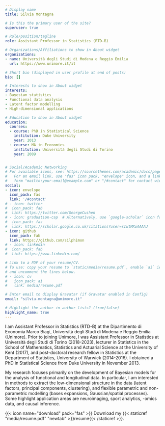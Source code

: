 ```yaml
---
# Display name
title: Silvia Montagna

# Is this the primary user of the site?
superuser: true

# Role/position/tagline
role: Assistant Professor in Statistics (RTD-B)

# Organizations/Affiliations to show in About widget
organizations:
- name: Università degli Studi di Modena e Reggio Emilia
  url: https://www.unimore.it/it

# Short bio (displayed in user profile at end of posts)
bio: []

# Interests to show in About widget
interests:
- Bayesian statistics
- Functional data analysis
- Latent factor modelling
- High-dimensional applications

# Education to show in About widget
education:
  courses:
  - course: PhD in Statistical Science
    institution: Duke University
    year: 2013
  - course: MA in Economics
    institution: Università degli Studi di Torino
    year: 2009


# Social/Academic Networking
# For available icons, see: https://sourcethemes.com/academic/docs/page-builder/#icons
#   For an email link, use "fas" icon pack, "envelope" icon, and a link in the
#   form "mailto:your-email@example.com" or "/#contact" for contact widget.
social:
- icon: envelope
  icon_pack: fas
  link: '/#contact'
# - icon: twitter
#  icon_pack: fab
#  link: https://twitter.com/GeorgeCushen
# - icon: graduation-cap  # Alternatively, use `google-scholar` icon from `ai` icon pack
#  icon_pack: fas
#  link: https://scholar.google.co.uk/citations?user=sIwtMXoAAAAJ
- icon: github
  icon_pack: fab
  link: https://github.com/silphimon
# - icon: linkedin
#  icon_pack: fab
#  link: https://www.linkedin.com/

# Link to a PDF of your resume/CV.
# To use: copy your resume to `static/media/resume.pdf`, enable `ai` icons in `params.toml`, 
# and uncomment the lines below.
# - icon: cv
#   icon_pack: ai
#   link: media/resume.pdf

# Enter email to display Gravatar (if Gravatar enabled in Config)
email: "silvia.montagna@unimore.it"

# Highlight the author in author lists? (true/false)
highlight_name: true
---
```


I am Assistant Professor in Statistics (RTD-B) at the Dipartimento di Economia Marco Biagi, Università degli Studi di Modena e Reggio Emilia (Unimore). Prior to joining Unimore, I was Assistant Professor in Statistics at Università degli Studi di Torino (2018-2023), lecturer in Statistics in the School of Mathematics, Statistics and Actuarial Science at the University of Kent (2017), and post-doctoral research fellow in Statistics at the Department of Statistics, University of Warwick (2014-2016). I obtained a PhD in Statistical Science from Duke University in November 2013.

My research focuses primarily on the development of Bayesian models for the analysis of functional and longitudinal data. In particular, I am interested in methods to extract the low-dimensional structure in the data (latent factors, principal components, clustering), and flexible parametric and non-parametric modelling (bases expansions, Gaussian/spatial processes). Some highlight application areas are neuroimaging, sport analytics, -omics data, and causal inference.

{{< icon name="download" pack="fas" >}} Download my {{< staticref "media/resume.pdf" "newtab" >}}resumé{{< /staticref >}}.
